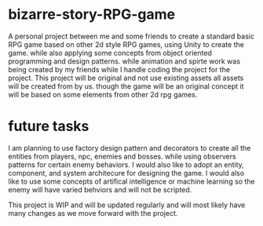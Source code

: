 # bizarre-story-RPG-game
A personal project between me and some friends to create a standard basic RPG game based on other 2d style RPG games, using Unity to create the game. while also applying some concepts from object oriented programming and design patterns. while animation and spirte work was being created by my friends while I handle coding the project for the project. This project will be original and not use existing assets all assets will be created from by us. though the game will be an original concept it will be based on some elements from other 2d rpg games.

# future tasks
I am planning to use factory design pattern and decorators to create all the entities from players, npc, enemies and bosses.
while using observers patterns for certain enemy behaviors. I would also like to adopt an entity, component, and system architecure for designing the game. I would also like to use some concepts of artifical intelligence or machine learning so the enemy will have varied behviors and will not be scripted. 

This project is WIP and will be updated regularly and will most likely have many changes as we move forward with the project.
